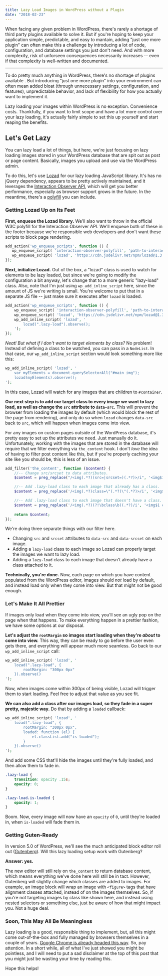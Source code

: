 ```yaml
---
title: Lazy Load Images in WordPress without a Plugin
date: "2018-02-23"
---
```


When facing any given problem in WordPress, there's rarely a shortage of third party plugins available to solve it. But if you're hoping to keep your application simple, predictable, and easy to mantain, adding "just one more plugin" can often make this a challenge by introducing a lot of code, configuration, and database settings you just don't need. And with more complexity, risk of unforseen consequences necessarily increases -- even if that complexity is well-written and documented.

---

To do pretty much anything in WordPress, there's no shortage of plugins available . But introducing "just one more plugin" into your environment can often mean added bloat (through unnecessary settings, configuration, and features), unpredictable behavior, and lack of flexibility for how you actually want to implement it.

Lazy loading your images within WordPress is no exception. Convenience costs. Thankfully, if you want to limit scope and have a lot more control over your lazy loading, it's actually fairly simple to set this up yourself and start reaping the benefits.

## Let's Get Lazy

You can lazy load a lot of things, but here, we're just focusing on lazy loading images stored in your WordPress database that are spit out as post or page content. Basically, images you upload and use via the WordPress admin.

To do this, let's use [Lozad](https://github.com/ApoorvSaxena/lozad.js) for our lazy loading JavaScript library. It's has no jQuery dependency, appears to be pretty actively maintained, and it leverages the [Interaction Observer API](https://developer.mozilla.org/en-US/docs/Web/API/Intersection_Observer_API), which will get you better performance, especially as browser support grows in the future. In the meantime, there's a [polyfill](https://github.com/w3c/IntersectionObserver/tree/master/polyfill) you can include.

### Getting Lozad Up on Its Feet

**First, enqueue the Lozad library.** We'll also want to throw in the official W3C polyfill for the Interaction Observer API. We'll enqueue both of these in the footer because we're responsible web developers and don't want these scripts to block page rendering. 

```php
add_action('wp_enqueue_scripts', function () {
   wp_enqueue_script( 'interaction-observer-polyfill', 'path-to-interaction-observer.js', [], null, true );
   wp_enqueue_script( 'lozad', 'https://cdn.jsdelivr.net/npm/lozad@1.3.0/dist/lozad.min.js', ['interaction-observer-polyfill'], null, true );
});
```

**Next, initialize Lozad.** Out of the box, a "lozad" class is used to watch for elements to be lazy loaded, but since we're going to modify the configuration a bit anyway, let's change that to a more generic "lazy-load" class. Also, note that I'm just using `wp_add_inline_script` here, since the amount of JS we're writing is small. You're welcome to put that in a separate JS file -- just make sure it executes after `lozad` is loaded. 

```php
add_action('wp_enqueue_scripts', function () {
    wp_enqueue_script( 'interaction-observer-polyfill', 'path-to-interaction-observer.js', [], null, true );
    wp_enqueue_script( 'lozad', 'https://cdn.jsdelivr.net/npm/lozad@1.3.0/dist/lozad.min.js', ['interaction-observer-polyfill'], null, true );
    wp_add_inline_script( 'lozad', '
        lozad(".lazy-load").observe();
    ');
});
```
_Neat! But what if I don't want to target elements by class?_ No problem! Instead of defining a class to be watched, you can pass in a `NodeList`. In that case, our `wp_add_inline_script` section would look something more like this: 

```php
wp_add_inline_script( 'lozad', '
	var myElements = document.querySelectorAll("#main img");
	lozad(myElements).observe();
');
```
In this case, Lozad will watch for any images that are children to `#container`.

**Our next step is to add our target class to every image we want to lazy load, as well as change the `src` attribute to `data-src`.** This will prevent the browser from loading the images by default (which would block the rest of the page from rendering), and only do so when `lozad` changes `data-src` back to `src`, which will happen when images come into view.

For any images on custom pages outside of the WordPress database, it's pretty easy to set up the attributes we need. Just manually do it. Unfortunately, working with the images that are stored in the database will require that we filter everything via `the_content` hook. I don't _love_ the idea of having to filter post content like this, but if you're properly caching your site like you should be, this is less of an issue. 

```php
add_filter('the_content', function ($content) {
	//-- Change src/srcset to data attributes.
	$content = preg_replace("/<img(.*?)(src=|srcset=)(.*?)>/i", '<img$1data-$2$3>', $content);

	//-- Add .lazy-load class to each image that already has a class.
	$content = preg_replace('/<img(.*?)class=\"(.*?)\"(.*?)>/i', '<img$1class="$2 lazy-load"$3>', $content);

	//-- Add .lazy-load class to each image that doesn't have a class.
	$content = preg_replace('/<img(.*?)(?!\bclass\b)(.*?)/i', '<img$1 class="lazy-load"$2', $content);
	
	return $content;
});
```

We're doing three separate things with our filter here. 

* Changing `src` and `srcset` attributes to `data-src` and `data-srcset` on each image.
* Adding a `lazy-load` class to each image so Lozad can properly target the images we want to lazy load.
* Adding a `lazy-load` class to each image that doesn't already have a class attached to it. 

**Technically, you're done.** Now, each page on which you have content populated from the WordPress editor, images should _not_ load by default, and instead load only when they come into view. But that might not be good enough. 

### Let's Make It All Prettier

If images only load when they come into view, you'll see an ugly pop on the page when that happens. To make everything happen in a prettier fashion, we have some options at our disposal. 

**Let's adjust the `rootMargin` so images start loading when they're _about_ to come into view.** This way, they can be ready to go before the user even gets there, and everything will appear much more seamless. Go back to our `wp_add_inline_script` call: 

```php
wp_add_inline_script( 'lozad', '
	lozad(".lazy-load", { 
		rootMargin: "300px 0px"
	}).observe()
');
```

Now, when images come within 300px of being visible, Lozad will trigger them to start loading. Feel free to adjust that value as you see fit. 

**We can also add a class after our images load, so they fade in a super pretty, majestic way.** Do that by adding a `loaded` callback: 

```php
wp_add_inline_script( 'lozad', '
	lozad(".lazy-load", { 
		rootMargin: "300px 0px", 
		loaded: function (el) {
			el.classList.add("is-loaded");
		}
	}).observe()
');
```

And add some CSS that'll hide the images until they're fully loaded, and then allow them to fade in. 

```css
.lazy-load {
    transition: opacity .15s;
    opacity: 0;
}

.lazy-load.is-loaded {
    opacity: 1;
}
```

Boom. Now, every image will now have an `opacity` of `0`, until they're loaded in, when `is-loaded` will fade them in. 

### Getting Guten-Ready

In version 5.0 of WordPress, we'll see the much anticipated block editor roll out ([Gutenberg](https://github.com/WordPress/gutenberg)). Will this lazy loading setup work with Gutenberg? 

**Answer: yes.** 

The new editor will still rely on `the_content` to return database content, which means everything we've done here will still be in tact. However, Gutenberg will slightly change which classes are added to images. For example, an image block will wrap an image with `<figure>` tags that have alignment classes attached, instead of on the images themselves. So, if you're not targeting images by class like shown here, and instead using nested selectors or something else, just be aware of how that might impact you. Not a huge deal. 

### Soon, This May All Be Meaningless

Lazy loading is a good, responsible thing to implement, but, all this might come out-of-the-box and fully managed by browsers themselves in a couple of years. [Google Chrome is already headed this way](https://www.bleepingcomputer.com/news/google/google-chrome-to-feature-built-in-image-lazy-loading/). So, pay attention. In a short while, all of what I've just showed you might be pointless, and I will need to put a sad disclaimer at the top of this post that you might just be wasting your time by reading this. 

Hope this helps!
